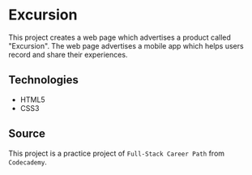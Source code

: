 
# Excursion

This project creates a web page which advertises a product called "Excursion".
The web page advertises a mobile app which helps users record and share their experiences.

## Technologies

* HTML5
* CSS3

## Source

This project is a practice project of `Full-Stack Career Path` from `Codecademy`.
